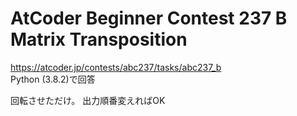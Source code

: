 # AtCoder Beginner Contest 237 B Matrix Transposition  
https://atcoder.jp/contests/abc237/tasks/abc237_b  
Python (3.8.2)で回答  

回転させただけ。
出力順番変えればOK
